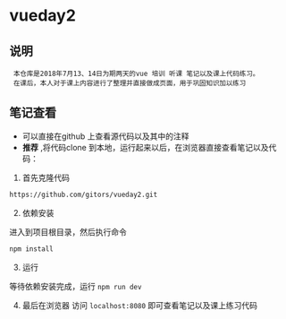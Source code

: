 # vueday2


## 说明

```
 本仓库是2018年7月13、14日为期两天的vue 培训 听课 笔记以及课上代码练习。
 在课后，本人对于课上内容进行了整理并直接做成页面，用于巩固知识加以练习

```

## 笔记查看

- 可以直接在github 上查看源代码以及其中的注释
- **推荐** ,将代码clone 到本地，运行起来以后，在浏览器直接查看笔记以及代码：

1. 首先克隆代码
``` bash
https://github.com/gitors/vueday2.git
```
2. 依赖安装

进入到项目根目录，然后执行命令
``` bash
npm install
```
3. 运行

等待依赖安装完成，运行 ```npm run dev```

4. 最后在浏览器 访问 ```localhost:8080``` 即可查看笔记以及课上练习代码
